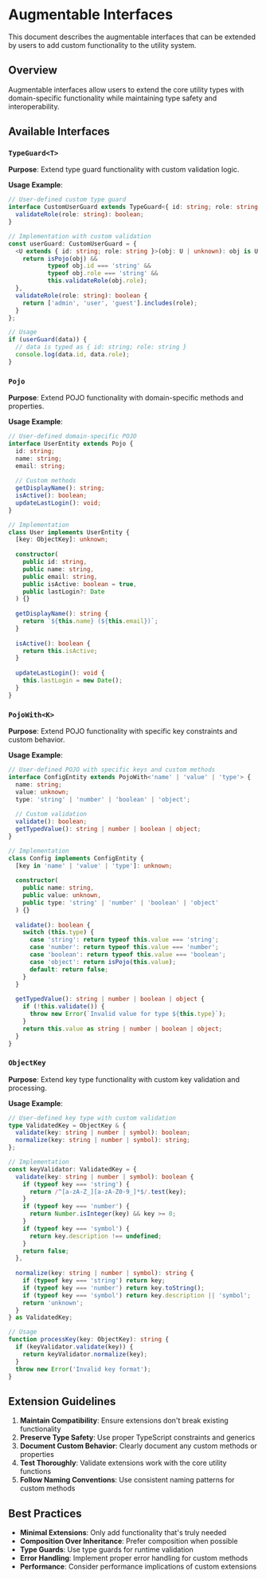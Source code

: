 # Augmentable Interfaces

This document describes the augmentable interfaces that can be extended by users to add custom functionality to the utility system.

## Overview

Augmentable interfaces allow users to extend the core utility types with domain-specific functionality while maintaining type safety and interoperability.

## Available Interfaces

### `TypeGuard<T>`
**Purpose**: Extend type guard functionality with custom validation logic.

**Usage Example**:
```typescript
// User-defined custom type guard
interface CustomUserGuard extends TypeGuard<{ id: string; role: string }> {
  validateRole(role: string): boolean;
}

// Implementation with custom validation
const userGuard: CustomUserGuard = {
  <U extends { id: string; role: string }>(obj: U | unknown): obj is U {
    return isPojo(obj) && 
           typeof obj.id === 'string' && 
           typeof obj.role === 'string' &&
           this.validateRole(obj.role);
  },
  validateRole(role: string): boolean {
    return ['admin', 'user', 'guest'].includes(role);
  }
};

// Usage
if (userGuard(data)) {
  // data is typed as { id: string; role: string }
  console.log(data.id, data.role);
}
```

### `Pojo`
**Purpose**: Extend POJO functionality with domain-specific methods and properties.

**Usage Example**:
```typescript
// User-defined domain-specific POJO
interface UserEntity extends Pojo {
  id: string;
  name: string;
  email: string;
  
  // Custom methods
  getDisplayName(): string;
  isActive(): boolean;
  updateLastLogin(): void;
}

// Implementation
class User implements UserEntity {
  [key: ObjectKey]: unknown;
  
  constructor(
    public id: string,
    public name: string,
    public email: string,
    public isActive: boolean = true,
    public lastLogin?: Date
  ) {}
  
  getDisplayName(): string {
    return `${this.name} (${this.email})`;
  }
  
  isActive(): boolean {
    return this.isActive;
  }
  
  updateLastLogin(): void {
    this.lastLogin = new Date();
  }
}
```

### `PojoWith<K>`
**Purpose**: Extend POJO functionality with specific key constraints and custom behavior.

**Usage Example**:
```typescript
// User-defined POJO with specific keys and custom methods
interface ConfigEntity extends PojoWith<'name' | 'value' | 'type'> {
  name: string;
  value: unknown;
  type: 'string' | 'number' | 'boolean' | 'object';
  
  // Custom validation
  validate(): boolean;
  getTypedValue(): string | number | boolean | object;
}

// Implementation
class Config implements ConfigEntity {
  [key in 'name' | 'value' | 'type']: unknown;
  
  constructor(
    public name: string,
    public value: unknown,
    public type: 'string' | 'number' | 'boolean' | 'object'
  ) {}
  
  validate(): boolean {
    switch (this.type) {
      case 'string': return typeof this.value === 'string';
      case 'number': return typeof this.value === 'number';
      case 'boolean': return typeof this.value === 'boolean';
      case 'object': return isPojo(this.value);
      default: return false;
    }
  }
  
  getTypedValue(): string | number | boolean | object {
    if (!this.validate()) {
      throw new Error(`Invalid value for type ${this.type}`);
    }
    return this.value as string | number | boolean | object;
  }
}
```

### `ObjectKey`
**Purpose**: Extend key type functionality with custom key validation and processing.

**Usage Example**:
```typescript
// User-defined key type with custom validation
type ValidatedKey = ObjectKey & {
  validate(key: string | number | symbol): boolean;
  normalize(key: string | number | symbol): string;
};

// Implementation
const keyValidator: ValidatedKey = {
  validate(key: string | number | symbol): boolean {
    if (typeof key === 'string') {
      return /^[a-zA-Z_][a-zA-Z0-9_]*$/.test(key);
    }
    if (typeof key === 'number') {
      return Number.isInteger(key) && key >= 0;
    }
    if (typeof key === 'symbol') {
      return key.description !== undefined;
    }
    return false;
  },
  
  normalize(key: string | number | symbol): string {
    if (typeof key === 'string') return key;
    if (typeof key === 'number') return key.toString();
    if (typeof key === 'symbol') return key.description || 'symbol';
    return 'unknown';
  }
} as ValidatedKey;

// Usage
function processKey(key: ObjectKey): string {
  if (keyValidator.validate(key)) {
    return keyValidator.normalize(key);
  }
  throw new Error('Invalid key format');
}
```

## Extension Guidelines

1. **Maintain Compatibility**: Ensure extensions don't break existing functionality
2. **Preserve Type Safety**: Use proper TypeScript constraints and generics
3. **Document Custom Behavior**: Clearly document any custom methods or properties
4. **Test Thoroughly**: Validate extensions work with the core utility functions
5. **Follow Naming Conventions**: Use consistent naming patterns for custom methods

## Best Practices

- **Minimal Extensions**: Only add functionality that's truly needed
- **Composition Over Inheritance**: Prefer composition when possible
- **Type Guards**: Use type guards for runtime validation
- **Error Handling**: Implement proper error handling for custom methods
- **Performance**: Consider performance implications of custom extensions